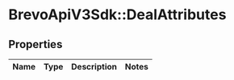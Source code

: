 # BrevoApiV3Sdk::DealAttributes

## Properties
Name | Type | Description | Notes
------------ | ------------- | ------------- | -------------



